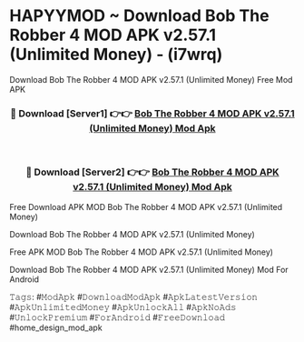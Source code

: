 # HAPYYMOD ~ Download Bob The Robber 4 MOD APK v2.57.1 (Unlimited Money) - (i7wrq)
Download Bob The Robber 4 MOD APK v2.57.1 (Unlimited Money) Free Mod APK

<div align="center">
<h3>🔴 Download [Server1] 👉👉 <a href="https://apk-comot.site?title=Bob_The_Robber_4_MOD_APK_v2.57.1_(Unlimited_Money)">Bob The Robber 4 MOD APK v2.57.1 (Unlimited Money) Mod Apk</a></h3><br>

<h3>🔴 Download [Server2] 👉👉 <a href="https://apk-comot.site?title=Bob_The_Robber_4_MOD_APK_v2.57.1_(Unlimited_Money)">Bob The Robber 4 MOD APK v2.57.1 (Unlimited Money) Mod Apk</a></h3>
</div>


Free Download APK MOD Bob The Robber 4 MOD APK v2.57.1 (Unlimited Money)

Download Bob The Robber 4 MOD APK v2.57.1 (Unlimited Money) 

Free APK MOD Bob The Robber 4 MOD APK v2.57.1 (Unlimited Money) 

Download Bob The Robber 4 MOD APK v2.57.1 (Unlimited Money) Mod For Android

𝚃𝚊𝚐𝚜: #𝙼𝚘𝚍𝙰𝚙𝚔 #𝙳𝚘𝚠𝚗𝚕𝚘𝚊𝚍𝙼𝚘𝚍𝙰𝚙𝚔 #𝙰𝚙𝚔𝙻𝚊𝚝𝚎𝚜𝚝𝚅𝚎𝚛𝚜𝚒𝚘𝚗 #𝙰𝚙𝚔𝚄𝚗𝚕𝚒𝚖𝚒𝚝𝚎𝚍𝙼𝚘𝚗𝚎𝚢 #𝙰𝚙𝚔𝚄𝚗𝚕𝚘𝚌𝚔𝙰𝚕𝚕 #𝙰𝚙𝚔𝙽𝚘𝙰𝚍𝚜 #𝚄𝚗𝚕𝚘𝚌𝚔𝙿𝚛𝚎𝚖𝚒𝚞𝚖 #𝙵𝚘𝚛𝙰𝚗𝚍𝚛𝚘𝚒𝚍 #𝙵𝚛𝚎𝚎𝙳𝚘𝚠𝚗𝚕𝚘𝚊𝚍 #home_design_mod_apk